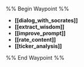 %% Begin Waypoint %%
- **[[dialog_with_socrates]]**
- **[[extract_wisdom]]**
- **[[improve_prompt]]**
- **[[rate_content]]**
- **[[ticker_analysis]]**

%% End Waypoint %%